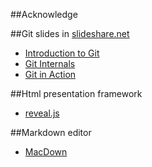 ##Acknowledge


##Git slides in [slideshare.net](http://www.slideshare.net)
* [Introduction to Git](http://www.slideshare.net/lfittl/introduction-to-git-4642204)
* [Git Internals](http://www.slideshare.net/hagzag/git-internals-1)
* [Git in Action](http://www.slideshare.net/alekseikornev1/git-in-action)


##Html presentation framework
* [reveal.js](https://github.com/hakimel/reveal.js)


##Markdown editor
* [MacDown](https://github.com/uranusjr/macdown) 